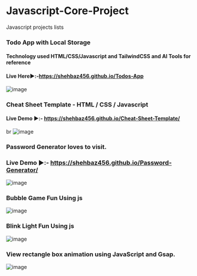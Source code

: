 # Javascript-Core-Project
Javascript projects lists

### Todo App with Local Storage

#### Technology used HTML/CSS/Javascript and TailwindCSS and AI Tools for reference 

#### Live Here▶️:-https://shehbaz456.github.io/Todos-App

![image](https://github.com/user-attachments/assets/2d0e87ab-ed0c-4494-8959-b4f6a4031e39)

### Cheat Sheet Template - HTML / CSS / Javascript

#### Live Demo ▶️:- https://shehbaz456.github.io/Cheat-Sheet-Template/
br
![image](https://github.com/user-attachments/assets/3eee4498-e61f-4761-8a1c-ad987a228ad9)

### Password Generator loves to visit.

### Live Demo ▶️:- https://shehbaz456.github.io/Password-Generator/

![image](https://github.com/user-attachments/assets/7631cd0b-e96b-47e6-a52f-6a555909964d)

### Bubble Game Fun Using js

![image](https://github.com/user-attachments/assets/cdfdcb0b-f985-42e4-9bd6-2f5d730ede8b)


 ### Blink Light Fun Using js
![image](https://github.com/user-attachments/assets/8cdd8f0c-67a0-4b7d-bb58-a984f8625d18)

### View rectangle box animation using JavaScript and Gsap.  
![image](https://github.com/user-attachments/assets/2994fe07-f756-4969-a9a7-92296929cd5d)

